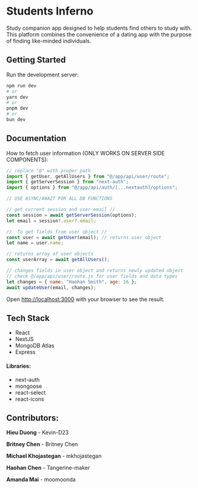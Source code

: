 # Students Inferno

Study companion app designed to help students find others to study with. This platform combines the convenience of a dating app with the purpose of finding like-minded individuals.

## Getting Started

Run the development server:

```bash
npm run dev
# or
yarn dev
# or
pnpm dev
# or
bun dev
```

## Documentation

How to fetch user information (ONLY WORKS ON SERVER SIDE COMPONENTS):

```javascript
// replace "@" with proper path
import { getUser, getAllUsers } from "@/app/api/user/route";
import { getServerSession } from "next-auth";
import { options } from "@/app/api/auth/[...nextauth]/options";

// USE ASYNC/AWAIT FOR ALL DB FUNCTIONS

// get current session and user email //
const session = await getServerSession(options);
let email = session?.user?.email;

//  To get fields from user object //
const user = await getUser(email); // returns user object
let name = user.name;

// returns array of user objects
const userArray = await getAllUsers();

// changes fields in user object and returns newly updated object
// check @/app/api/user/route.js for user fields and data types
let changes = { name: "Haohan Smith", age: 16 };
await updateUser(email, changes);
```

Open [http://localhost:3000](http://localhost:3000) with your browser to see the result.

## Tech Stack

- React
- NextJS
- MongoDB Atlas
- Express

#### Libraries:

- next-auth
- mongoose
- react-select
- react-icons

## Contributors:

**Hieu Duong** - Kevin-D23

**Britney Chen** - Britney Chen

**Michael Khojastegan** - mkhojastegan

**Haohan Chen** - Tangerine-maker

**Amanda Mai** - moomoonda

